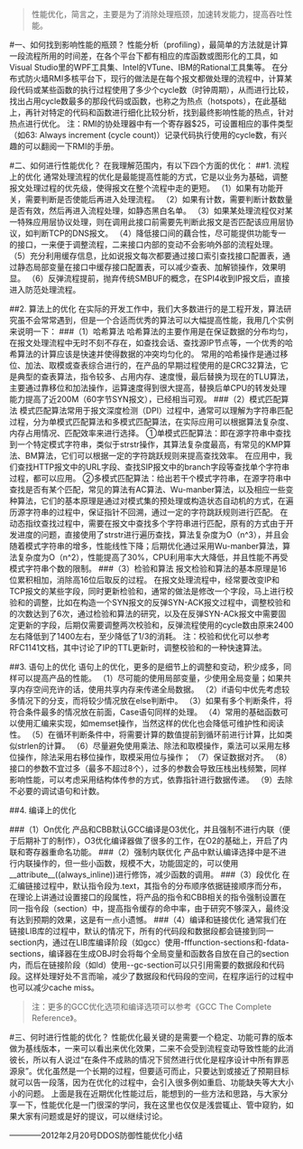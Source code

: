 > 性能优化，简言之，主要是为了消除处理瓶颈，加速转发能力，提高吞吐性能。
 
#一、如何找到影响性能的瓶颈？
性能分析（profiling），最简单的方法就是计算一段流程所用的时间差，在各个平台下都有相应的库函数或图形化的工具，如Visual Studio里的WPF工具集、Intel的VTune、IBM的Rational工具集等。
在分布式防火墙RMI多核平台下，现行的做法是在每个报文都做处理的流程中，计算某段代码或某些函数的执行过程使用了多少个cycle数（时钟周期），从而进行比较，找出占用cycle数最多的那段代码或函数，也称之为热点（hotspots），在此基础上，再针对特定的代码和函数进行细化比较分析，找到最终影响性能的热点，针对热点进行优化。
注：RMI的协处理器中有一个寄存器$25，可设置相应的事件类型（如63: Always increment (cycle count)）记录代码执行使用的cycle数，有兴趣的可以翻阅一下RMI的手册。
 
#二、如何进行性能优化？
在我理解范围内，有以下四个方面的优化：
##1. 流程上的优化
通常处理流程的优化是最能提高性能的方式，它是以业务为基础，调整报文处理过程的优先级，使得报文在整个流程中走的更短。
（1）如果有功能开关，需要判断是否使能后再进入处理流程。
（2）如果有计数，需要判断计数数量是否有效，然后再进入流程处理，如静态黑白名单。
（3）如果某处理流程仅对某一特殊应用层协议处理，则在调用此接口前需要先判断此报文是否匹配该应用层协议，如判断TCP的DNS报文。
（4）降低接口间的藕合性，尽可能提供功能专一的接口，一来便于调整流程，二来接口内部的变动不会影响外部的流程处理。
（5）充分利用缓存信息，比如说报文每次都要通过接口索引查找接口配置表，通过静态局部变量在接口中缓存接口配置表，可以减少查表、加解锁操作，效果明显。
（6）反弹流程提前，抛弃传统SMBUF的概念，在SPI4收到IP报文后，直接进入防范处理流程。
 
##2. 算法上的优化
在实际的开发工作中，我们大多数进行的是工程开发，算法研究虽不会常常遇到，但是一个合适而优秀的算法可以大幅提高性能，我用几个实例来说明一下：
###（1）哈希算法
哈希算法的主要作用是在保证数据的分布均匀，在报文处理流程中无时不刻不存在，如查找会话、查找源IP节点等，一个优秀的哈希算法的计算应该是快速并使得数据的冲突均匀化的。
常用的哈希操作是通过移位、加法、取模或查表综合进行的，在产品的早期过程使用的是CRC32算法，它是典型的查表算法，指令较多、占用内存、速度慢，最后替换为现在的TLU算法，主要通过靠移位和加法操作，运算速度得到很大提高，替换后单CPU的转发处理能力提高了近200M（60字节SYN报文），已经相当可观。
###（2）模式匹配算法
模式匹配算法常用于报文深度检测（DPI）过程中，通常可以理解为字符串匹配过程，分为单模式匹配算法和多模式匹配算法，在实际应用可以根据算法复杂度、内存占用情况、匹配效率来进行选择。
①单模式匹配算法：即在源字符串中查找到一个特定模式字符串，类似于strstr操作，其算法复杂度最高，有常见的KMP算法、BM算法，它们可以根据一定的字符跳跃规则来提高查找效率。
在应用中，我们查找HTTP报文中的URL字段、查找SIP报文中的branch字段等查找单个字符串过程，都可以应用。
②多模式匹配算法：给出若干个模式字符串，在源字符串中查找是否有某个匹配，常见的算法有AC算法、Wu-manber算法，以及相应一些变种算法，它们的基本原理是通过对模式集的预处理或构造状态自动机的方式，在遍历源字符串的过程中，保证指针不回溯，通过一定的字符跳跃规则进行匹配。
在动态指纹查找过程中，需要在报文中查找多个字符串进行匹配，原有的方式由于开发进度的问题，直接使用了strstr进行遍历查找，算法复杂度为O（n^3），并且会随着模式字符串的增多，性能线性下降；后期优化通过采用Wu-manber算法，算法复杂度为O（n^2），性能提高了30%，CPU利用率大大降低，并且性能不再受模式字符串个数的限制。
###（3）检验和算法
报文检验和算法的基本原理是16位累积相加，消除高16位后取反的过程。
在报文处理流程中，经常要改变IP和TCP报文的某些字段，同时更新检验和，通常的做法是修改一个字段，马上进行校验和的调整，比如在构造一个SYN报文的反弹SYN-ACK报文过程中，调整校验和的次数达到了6次，通过检验和算法的研究，以及在反弹SYN-ACk报文中需要固定更新的字段，后期仅需要调整两次校验和，反弹流程使用的cycle数由原来2400左右降低到了1400左右，至少降低了1/3的消耗。
注：校验和优化可以参考RFC1141文档，其中讨论了IP的TTL更新时，调整校验和的一种快速算法。
 
##3. 语句上的优化
语句上的优化，更多的是细节上的调整和变动，积少成多，同样可以提高产品的性能。
（1）尽可能的使用局部变量，少使用全局变量；如果共享内存空间充许的话，使用共享内存来传递全局数据。
（2）if语句中优先考虑较多情况下的分支，而将较少情况放在else判断中。
（3）如果有多个判断条件，将符合条件最多的情况放在前面，Case语句同样的处理。
（4）常用的基础函数可以使用汇编来实现，如memset操作，当然这样的优化也会降低可维护性和阅读性。
（5）在循环判断条件中，将需要计算的数值提前到循环前进行计算，比如类似strlen的计算。
（6）尽量避免使用乘法、除法和取模操作，乘法可以采用左移位操作，除法采用右移位操作，取模采用位与操作；
（7）保证数据对齐。
（8）接口的参数不宜过多（最多不超过8个），过多的参数会导致压栈出栈频繁，同样影响性能，可以考虑采用结构体传参的方式，依靠指针进行数据传递。
（9）去除不必要的调试语句和计数。
 
##4. 编译上的优化

###（1）On优化
产品和CBB默认GCC编译是O3优化，并且强制不进行内联（便于后期补丁的制作），O3优化编译器做了很多的工作，在O2的基础上，开启了内联和寄存器重命名功能。
###（2）强制内联优化
产品中默认编译选择中是不进行内联操作的，但一些小函数，规模不大，功能固定的，可以使用__attribute__((always_inline))进行修饰，减少函数的调用。
###（3）段优化
在汇编链接过程中，默认指令段为.text，其指令的分布顺序依据链接顺序而分布，在理论上讲通过设置接口的段属性，将产品的指令和CBB相关的指令强制设置在同一指令段（section）中，提高指令缓存的命中率，由于研究不够深入，最终没有达到预期的效果，这是有一点小遗憾。
###（4）编译和链接优化
通常我们在链接LIB库的过程中，默认的情况下，所有的代码段和数据段都会链接到同一section内，通过在LIB库编译阶段（如gcc）使用-fffunction-sections和-fdata-sections，编译器在生成OBJ时会将每个全局变量和函数各自放在自己的section内，而后在链接阶段（如ld）使用--gc-section可以只引用需要的数据段和代码段。这样处理好处不言而喻，减少了数据段和代码段的空间，在程序运行的过程中也可以减少cache miss。
               
> 注：更多的GCC优化选项和编译选项可以参考《GCC The Complete Reference》。

#三、何时进行性能的优化？
性能优化最关键的是需要一个稳定、功能可靠的版本做为基线版本，一来可以看出来优化效果，二来不会受到流程变动导致性能的此消彼长，所以有人说过“在条件不成熟的情况下贸然进行优化是程序设计中所有罪恶源泉”。优化虽然是一个长期的过程，但要适可而止，只要达到或接近了预期目标就可以告一段落，因为在优化的过程中，会引入很多例如重启、功能缺失等大大小小的问题。
上面是我在近期优化性能过后，能想到的一些方法和思路，与大家分享一下，性能优化是一门很深的学问，我在这里也仅仅是浅尝辄止、管中窥豹，如果大家有问题或是好的提议，可以继续讨论。
 
————2012年2月20号DDOS防御性能优化小结
